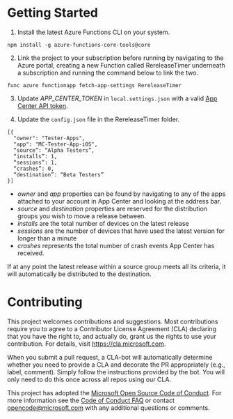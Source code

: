 # Getting Started
1. Install the latest Azure Functions CLI on your system. 
 
```npm install -g azure-functions-core-tools@core ```
 
2. Link the project to your subscription before running by navigating to the Azure portal, creating a new Function called RereleaseTimer underneath a subscription and running the command below to link the two.

```func azure functionapp fetch-app-settings RereleaseTimer ```

3. Update _APP_CENTER_TOKEN_ in `local.settings.json` with a valid [App Center API token](https://appcenter.ms/settings/apitokens).

4. Update the `config.json` file in the RereleaseTimer folder.

```
[{
  "owner": "Tester-Apps",
  "app": "MC-Tester-App-iOS",
  “source”: “Alpha Testers”,
  “installs”: 1,
  “sessions”: 1,
  “crashes”: 0,
  “destination”: “Beta Testers”	
}]
```

- _owner_ and _app_ properties can be found by navigating to any of the apps attached to your account in App Center and looking at the address bar. 
- _source_ and _destination_ properties are reserved for the distribution groups you wish to move a release between. 
- _installs_ are the total number of devices on the latest release
- _sessions_ are the number of devices that have used the latest version for longer than a minute
- _crashes_ represents the total number of crash events App Center has received. 

If at any point the latest release within a source group meets all its criteria, it will automatically be distributed to the destination. 



# Contributing

This project welcomes contributions and suggestions.  Most contributions require you to agree to a
Contributor License Agreement (CLA) declaring that you have the right to, and actually do, grant us
the rights to use your contribution. For details, visit https://cla.microsoft.com.

When you submit a pull request, a CLA-bot will automatically determine whether you need to provide
a CLA and decorate the PR appropriately (e.g., label, comment). Simply follow the instructions
provided by the bot. You will only need to do this once across all repos using our CLA.

This project has adopted the [Microsoft Open Source Code of Conduct](https://opensource.microsoft.com/codeofconduct/).
For more information see the [Code of Conduct FAQ](https://opensource.microsoft.com/codeofconduct/faq/) or
contact [opencode@microsoft.com](mailto:opencode@microsoft.com) with any additional questions or comments.
